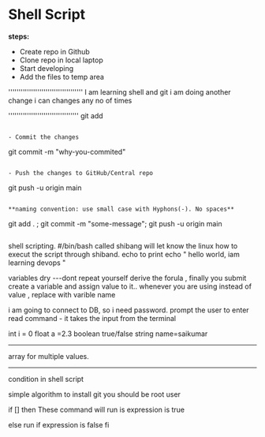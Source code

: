 # Shell Script

**steps:**

- Create repo in Github
- Clone repo in local laptop
- Start developing
- Add the files to temp area

''''''''''''''''''''''''''''''''''''
I am learning shell and git
i am doing another change
i can changes any no of times

''''''''''''''''''''''''''''''''''
git add <file-name>

```

- Commit the changes

```

git commit -m "why-you-commited"

```

- Push the changes to GitHub/Central repo

```

git push -u origin main

```

**naming convention: use small case with Hyphons(-). No spaces**

```

git add . ; git commit -m "some-message"; git push -u origin main

```

```

shell scripting.
#/bin/bash called shibang will let know the linux
how to execut the script through shiband.
echo to print
echo " hello world, iam learning devops "

variables
dry ---dont repeat yourself
derive the forula , finally you submit
create a variable and assign value to it..
whenever you are using instead of value , replace with varible name

i am going to connect to DB, so i need password.
prompt the user to enter
read command - it takes the input from the terminal

int i = 0
float a =2.3
boolean true/false
string name=saikumar

---

array for multiple values.

---

condition in shell script

simple algorithm to install git
you should be root user

if []
then
These command will run is expression is true

else
run if expression is false
fi
